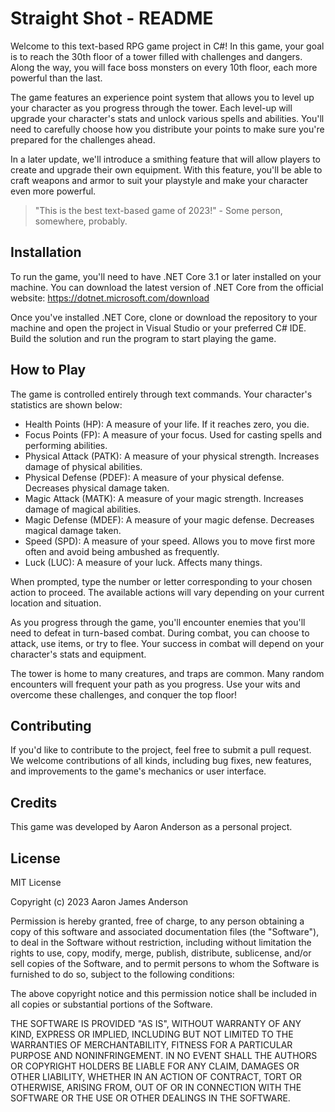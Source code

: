 
# Straight Shot - README
Welcome to this text-based RPG game project in C#! In this game, your goal is to reach the 30th floor of a tower filled with challenges and dangers. Along the way, you will face boss monsters on every 10th floor, each more powerful than the last.

The game features an experience point system that allows you to level up your character as you progress through the tower. Each level-up will upgrade your character's stats and unlock various spells and abilities. You'll need to carefully choose how you distribute your points to make sure you're prepared for the challenges ahead.

In a later update, we'll introduce a smithing feature that will allow players to create and upgrade their own equipment. With this feature, you'll be able to craft weapons and armor to suit your playstyle and make your character even more powerful.

> "This is the best text-based game of 2023!" - Some person, somewhere, probably.


## Installation
To run the game, you'll need to have .NET Core 3.1 or later installed on your machine. You can download the latest version of .NET Core from the official website: https://dotnet.microsoft.com/download

Once you've installed .NET Core, clone or download the repository to your machine and open the project in Visual Studio or your preferred C# IDE. Build the solution and run the program to start playing the game.

## How to Play
The game is controlled entirely through text commands. 
Your character's statistics are shown below:

- Health Points (HP): A measure of your life. If it reaches zero, you die.
- Focus Points (FP): A measure of your focus. Used for casting spells and performing abilities.
- Physical Attack (PATK): A measure of your physical strength. Increases damage of physical abilities.
- Physical Defense (PDEF): A measure of your physical defense. Decreases physical damage taken.
- Magic Attack (MATK): A measure of your magic strength. Increases damage of magical abilities.
- Magic Defense (MDEF): A measure of your magic defense. Decreases magical damage taken.
- Speed (SPD): A measure of your speed. Allows you to move first more often and avoid being ambushed as frequently.
- Luck (LUC): A measure of your luck. Affects many things.

When prompted, type the number or letter corresponding to your chosen action to proceed. The available actions will vary depending on your current location and situation.

As you progress through the game, you'll encounter enemies that you'll need to defeat in turn-based combat. During combat, you can choose to attack, use items, or try to flee. Your success in combat will depend on your character's stats and equipment.

The tower is home to many creatures, and traps are common. Many random encounters will frequent your path as you progress. Use your wits and overcome these challenges, and conquer the top floor!

## Contributing
If you'd like to contribute to the project, feel free to submit a pull request. We welcome contributions of all kinds, including bug fixes, new features, and improvements to the game's mechanics or user interface.

## Credits
This game was developed by Aaron Anderson as a personal project.

## License
MIT License

Copyright (c) 2023 Aaron James Anderson

Permission is hereby granted, free of charge, to any person obtaining a copy
of this software and associated documentation files (the "Software"), to deal
in the Software without restriction, including without limitation the rights
to use, copy, modify, merge, publish, distribute, sublicense, and/or sell
copies of the Software, and to permit persons to whom the Software is
furnished to do so, subject to the following conditions:

The above copyright notice and this permission notice shall be included in all
copies or substantial portions of the Software.

THE SOFTWARE IS PROVIDED "AS IS", WITHOUT WARRANTY OF ANY KIND, EXPRESS OR
IMPLIED, INCLUDING BUT NOT LIMITED TO THE WARRANTIES OF MERCHANTABILITY,
FITNESS FOR A PARTICULAR PURPOSE AND NONINFRINGEMENT. IN NO EVENT SHALL THE
AUTHORS OR COPYRIGHT HOLDERS BE LIABLE FOR ANY CLAIM, DAMAGES OR OTHER
LIABILITY, WHETHER IN AN ACTION OF CONTRACT, TORT OR OTHERWISE, ARISING FROM,
OUT OF OR IN CONNECTION WITH THE SOFTWARE OR THE USE OR OTHER DEALINGS IN THE
SOFTWARE.
